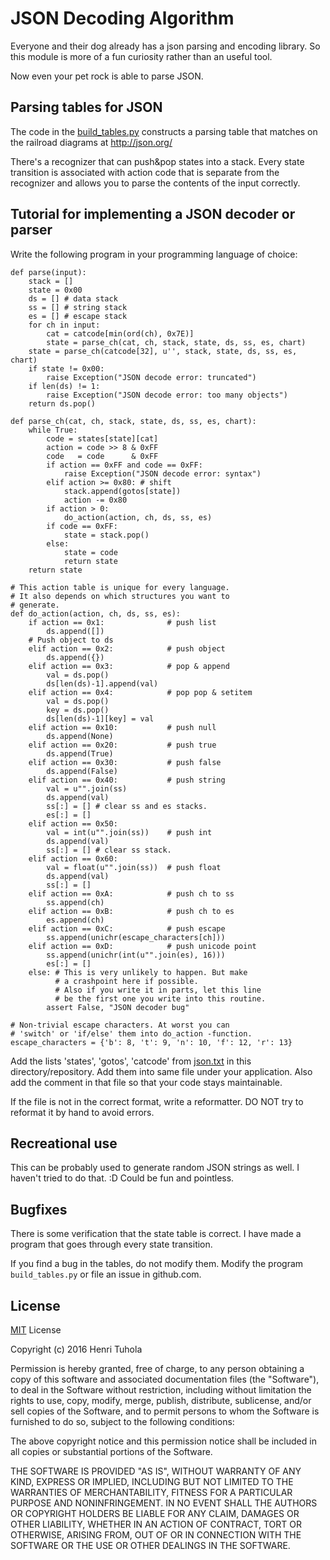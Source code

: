 # JSON Decoding Algorithm

Everyone and their dog already has a json parsing and
encoding library. So this module is more of a fun curiosity
rather than an useful tool. 

Now even your pet rock is able to parse JSON.

## Parsing tables for JSON

The code in the [build_tables.py](build_tables.py)
constructs a parsing table that matches on the railroad
diagrams at http://json.org/

There's a recognizer that can push&pop states into a stack.
Every state transition is associated with action code that
is separate from the recognizer and allows you to parse the
contents of the input correctly.

## Tutorial for implementing a JSON decoder or parser

Write the following program in your programming language
of choice:

    def parse(input):
        stack = []
        state = 0x00
        ds = [] # data stack
        ss = [] # string stack
        es = [] # escape stack
        for ch in input:
            cat = catcode[min(ord(ch), 0x7E)]
            state = parse_ch(cat, ch, stack, state, ds, ss, es, chart)
        state = parse_ch(catcode[32], u'', stack, state, ds, ss, es, chart)
        if state != 0x00:
            raise Exception("JSON decode error: truncated")
        if len(ds) != 1:
            raise Exception("JSON decode error: too many objects")
        return ds.pop()

    def parse_ch(cat, ch, stack, state, ds, ss, es, chart):
        while True:
            code = states[state][cat]
            action = code >> 8 & 0xFF
            code   = code      & 0xFF
            if action == 0xFF and code == 0xFF:
                raise Exception("JSON decode error: syntax")
            elif action >= 0x80: # shift
                stack.append(gotos[state])
                action -= 0x80
            if action > 0:
                do_action(action, ch, ds, ss, es)
            if code == 0xFF:
                state = stack.pop()
            else:
                state = code
                return state
        return state

    # This action table is unique for every language.
    # It also depends on which structures you want to
    # generate.
    def do_action(action, ch, ds, ss, es):
        if action == 0x1:              # push list
            ds.append([])
        # Push object to ds
        elif action == 0x2:            # push object
            ds.append({})
        elif action == 0x3:            # pop & append
            val = ds.pop()
            ds[len(ds)-1].append(val)
        elif action == 0x4:            # pop pop & setitem
            val = ds.pop()
            key = ds.pop()
            ds[len(ds)-1][key] = val
        elif action == 0x10:           # push null
            ds.append(None)
        elif action == 0x20:           # push true
            ds.append(True)
        elif action == 0x30:           # push false
            ds.append(False)
        elif action == 0x40:           # push string
            val = u"".join(ss)
            ds.append(val)
            ss[:] = [] # clear ss and es stacks.
            es[:] = []
        elif action == 0x50:
            val = int(u"".join(ss))    # push int
            ds.append(val)
            ss[:] = [] # clear ss stack.
        elif action == 0x60:
            val = float(u"".join(ss))  # push float
            ds.append(val)
            ss[:] = []
        elif action == 0xA:            # push ch to ss
            ss.append(ch)
        elif action == 0xB:            # push ch to es
            es.append(ch)
        elif action == 0xC:            # push escape
            ss.append(unichr(escape_characters[ch]))
        elif action == 0xD:            # push unicode point
            ss.append(unichr(int(u"".join(es), 16)))
            es[:] = []
        else: # This is very unlikely to happen. But make
              # a crashpoint here if possible.
              # Also if you write it in parts, let this line
              # be the first one you write into this routine.
            assert False, "JSON decoder bug"

    # Non-trivial escape characters. At worst you can
    # 'switch' or 'if/else' them into do_action -function.
    escape_characters = {'b': 8, 't': 9, 'n': 10, 'f': 12, 'r': 13}

Add the lists 'states', 'gotos', 'catcode' from
[json.txt](json.txt)
in this directory/repository. Add them into same file under
your application. Also add the comment in that file so that
your code stays maintainable.

If the file is not in the correct format, write a reformatter. DO
NOT try to reformat it by hand to avoid errors.

## Recreational use

This can be probably used to generate random JSON strings as
well. I haven't tried to do that. :D Could be fun and
pointless.

## Bugfixes

There is some verification that the state table is correct.
I have made a program that goes through every state
transition.

If you find a bug in the tables, do not modify them. Modify
the program `build_tables.py` or file an issue in github.com.

## License

[MIT](LICENSE.md) License

Copyright (c) 2016 Henri Tuhola

Permission is hereby granted, free of charge, to any person obtaining a copy of this software and associated documentation files (the "Software"), to deal in the Software without restriction, including without limitation the rights to use, copy, modify, merge, publish, distribute, sublicense, and/or sell copies of the Software, and to permit persons to whom the Software is furnished to do so, subject to the following conditions:

The above copyright notice and this permission notice shall be included in all copies or substantial portions of the Software.

THE SOFTWARE IS PROVIDED "AS IS", WITHOUT WARRANTY OF ANY KIND, EXPRESS OR IMPLIED, INCLUDING BUT NOT LIMITED TO THE WARRANTIES OF MERCHANTABILITY, FITNESS FOR A PARTICULAR PURPOSE AND NONINFRINGEMENT. IN NO EVENT SHALL THE AUTHORS OR COPYRIGHT HOLDERS BE LIABLE FOR ANY CLAIM, DAMAGES OR OTHER LIABILITY, WHETHER IN AN ACTION OF CONTRACT, TORT OR OTHERWISE, ARISING FROM, OUT OF OR IN CONNECTION WITH THE SOFTWARE OR THE USE OR OTHER DEALINGS IN THE SOFTWARE.
